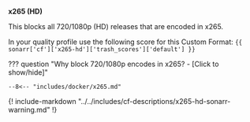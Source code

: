 <!-- markdownlint-disable MD041-->
**x265 (HD)**<br>

This blocks all 720/1080p (HD) releases that are encoded in x265.

In your quality profile use the following score for this Custom Format: `{{ sonarr['cf']['x265-hd']['trash_scores']['default'] }}`

??? question "Why block 720/1080p encodes in x265? - [Click to show/hide]"

    --8<-- "includes/docker/x265.md"

{! include-markdown "../../includes/cf-descriptions/x265-hd-sonarr-warning.md" !}
<!-- markdownlint-enable MD041-->
